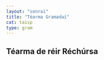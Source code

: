 ```yaml
---
layout: "sonrai"
title: "Téarma Gramadaí"
cat: taisp
type: gram
---
```



## Téarma de réir Réchúrsa

